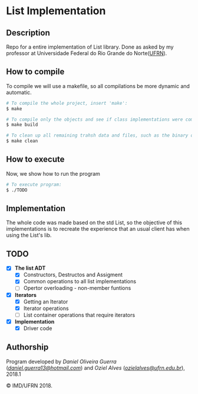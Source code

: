 # List Implementation

## Description
Repo for a entire implementation of List library. Done as asked by my professor at Universidade Federal do Rio Grande do Norte([UFRN](www.ufrn.br)).


## How to compile
To compile we will use a makefile, so all compilations be more dynamic and automatic.
```bash
# To compile the whole project, insert 'make':
$ make

# To compile only the objects and see if class implementations were compiled well, insert 'make build':
$ make build

# To clean up all remaining trahsh data and files, such as the binary ones, insert 'make clean':
$ make clean
```

## How to execute
Now, we show how to run the program
```bash
# To execute program:
$ ./TODO

```

## Implementation
The whole code was made based on the std List, so the objective of this implementations is to recreate the experience that an usual client has when using the List's lib.


## TODO

- [x] **The list ADT**
    - [x] Constructors, Destructos and Assigment
    - [x] Common operations to all list implementations
    - [ ] Opertor overloading - non-member funtions
- [x] **Iterators**
  - [x] Getting an Iterator
  - [x] Iterator operations
  - [ ] List container operations that require iterators
- [x] **Implementation**
  - [x] Driver code

## Authorship

Program developed by _Daniel Oliveira Guerra_ (*daniel.guerra13@hotmail.com*) and _Oziel Alves_ (*ozielalves@ufrn.edu.br*), 2018.1

&copy; IMD/UFRN 2018.


